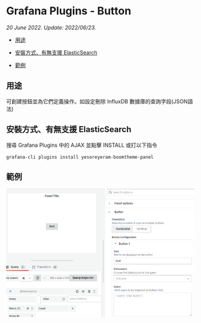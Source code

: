 # Grafana Plugins - Button

*20 June 2022. Update: 2022/06/23.*

* [用途](#use)

* [安裝方式、有無支援 ElasticSearch](#install)

* [範例](#example)

<h2 id="use">用途</h2>

可創建按鈕並為它們定義操作。如設定刪除 InfluxDB 數據庫的查詢字段(JSON語法)

<h2 id="install">安裝方式、有無支援 ElasticSearch</h2>

搜尋 Grafana Plugins 中的 AJAX 並點擊 INSTALL 或打以下指令

    grafana-cli plugins install yesoreyeram-boomtheme-panel

<h2 id="example">範例</h2>

![img](button.png)


